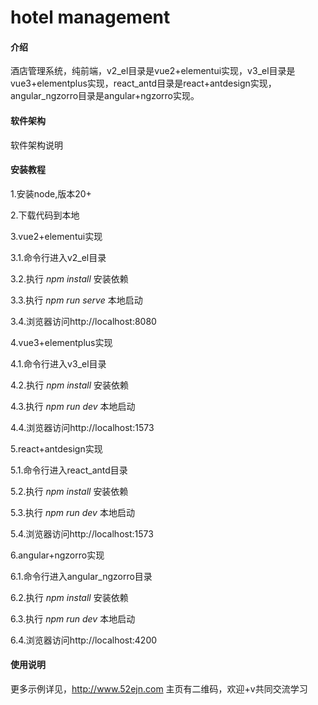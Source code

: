 # hotel management

#### 介绍
酒店管理系统，纯前端，v2_el目录是vue2+elementui实现，v3_el目录是vue3+elementplus实现，react_antd目录是react+antdesign实现，angular_ngzorro目录是angular+ngzorro实现。

#### 软件架构
软件架构说明


#### 安装教程

1.安装node,版本20+

2.下载代码到本地

3.vue2+elementui实现

3.1.命令行进入v2_el目录

3.2.执行  _npm install_  安装依赖

3.3.执行  _npm run serve_  本地启动

3.4.浏览器访问http://localhost:8080

4.vue3+elementplus实现

4.1.命令行进入v3_el目录
 
4.2.执行  _npm install_  安装依赖

4.3.执行  _npm run dev_  本地启动

4.4.浏览器访问http://localhost:1573

5.react+antdesign实现

5.1.命令行进入react_antd目录
 
5.2.执行  _npm install_  安装依赖

5.3.执行  _npm run dev_  本地启动

5.4.浏览器访问http://localhost:1573

6.angular+ngzorro实现

6.1.命令行进入angular_ngzorro目录
 
6.2.执行  _npm install_  安装依赖

6.3.执行  _npm run dev_  本地启动

6.4.浏览器访问http://localhost:4200


#### 使用说明

更多示例详见，http://www.52ejn.com
主页有二维码，欢迎+v共同交流学习
